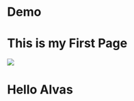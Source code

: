 # Demo
<h1>This is my First Page</h1>
<img src="https://tse1.mm.bing.net/th?id=OIP.zMlYQNAHeLSTgfgoSxaeHQHaEK&pid=Api&P=0&h=180">
<h1>Hello Alvas</h1>
